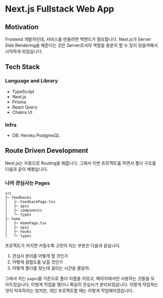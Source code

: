 # Next.js Fullstack Web App

## Motivation

Frontend 개발자인데, 서비스를 만들려면 백엔드가 필요합니다. Next.js가 Server Side Rendering을 해준다는 것은 Server로서의 역할을 충분히 할 수 있지 않을까해서 시작하게 되었습니다.

## Tech Stack

### Language and Library

- TypeScript
- Next.js
- Prisma
- React Query
- Chakra UI

### Infra

- DB: Heroku PostgresQL

## Route Driven Development

Next.js는 자동으로 Routing을 해줍니다. 그래서 이번 프로젝트를 하면서 폴더 구조를 다음과 같이 해봤습니다.

### 나의 관심사는 Pages

```
src
├─ feedbacks
│   ├─ FeedbackPage.tsx
│   ├─ apis
│   ├─ components
│   └─ types
├─ home
│   ├─ HomePage.tsx
│   ├─ apis
│   ├─ hooks
│   └─ types
```

프로젝트가 커지면 커질수록 고민이 되는 부분은 다음과 같습니다.

1. 관심사 분리를 어떻게 할 것인가
2. 어떻게 결합도를 낮출 것인가
3. 어떻게 폴더를 찾는데 걸리는 시간을 줄일까.

그래서 저는 `pages`를 기준으로 폴더 이름을 지었고, 페이지에서만 사용하는 것들을 모아두었습니다. 이렇게 작업을 했더니 확실히 관심사가 분리되었습니다. 이렇게 작업하는 것이 익숙하지는 않지만, 개인 프로젝트할 때는 이렇게 작업해야겠습니다.
